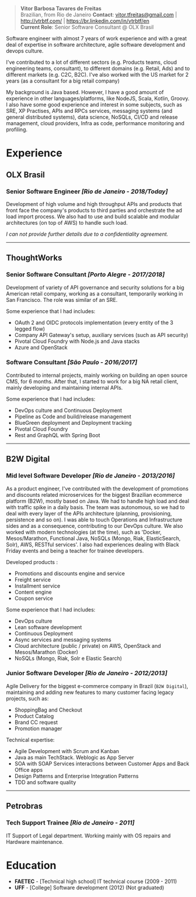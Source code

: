 > __Vitor Barbosa Tavares de Freitas__  
Brazilian, from Rio de Janeiro
__Contact__: vitor.tfreitas@gmail.com | http://vtrbtf.com/ | https://br.linkedin.com/in/vtrbtf/en  
__Current Role__: Senior Software Consultant @ OLX Brasil  

Software engineer with almost 7 years of work experience and with a great deal of expertise in software architecture, agile software development and devops culture.

I've contributed to a lot of different sectors (e.g. Products teams, cloud engineering teams, consultant), to different domains (e.g. Retail, Ads) and to different markets (e.g. C2C, B2C). I've also worked with the US market for 2 years (as a consultant for a big retail company)

My background is Java based. However, I have a good amount of experience in other languages/platforms, like NodeJS, Scala, Kotlin, Groovy. I also have some good experience and interest in some subjects, such as SRE, XP Practises, APIs and RPCs services, messaging systems (and general distributed systems), data science, NoSQLs, CI/CD and release management, cloud providers, Infra as code, performance monitoring and profiling.
# Experience

## OLX Brasil
### Senior Software Engineer _[Rio de Janeiro - 2018/Today]_
Development of high volume and high throughput APIs and products that front face the company's products to third parties and orchestrate the ad load import process. We also had to use and build scalable and modular architectures (on top of AWS) to handle such load.

_I can not provide further details due to a confidentiality agreement._

-----

## ThoughtWorks
### Senior Software Consultant _[Porto Alegre - 2017/2018]_
Development of variety of API governance and security solutions for a big American retail company, working as a consultant, temporarily working in San Francisco. The role was similar of an SRE.

Some experience that I had includes:
- OAuth 2 and OIDC protocols implementation (every entity of the 3 legged flow)
- Company API Gateway's setup, auxiliary services (such as API security)
- Pivotal Cloud Foundry with Node.js and Java stacks
- Azure and OpenStack

### Software Consultant _[São Paulo - 2016/2017]_
Contributed to internal projects, mainly working on building an open source CMS, for 6 months. After that, I started to work for a big NA retail client, mainly developing and maintaining internal APIs.

Some experience that I had includes:
- DevOps culture and Continuous Deployment
- Pipeline as Code and build/release management
- BlueGreen deployment and Deployment tracking
- Pivotal Cloud Foundry
- Rest and GraphQL with Spring Boot

-----

## B2W Digital
### Mid level Software Developer  _[Rio de Janeiro - 2013/2016]_
As a product engineer, I've contributed with the development of promotions and discounts related microservices for the biggest Brazilian ecommerce platform (B2W), mostly based on Java. We had to handle high load and deal with traffic spike in a daily basis. The team was autonomous, so we had to deal with every layer of the APIs architecture (planning, provisioning, persistence and so on). I was able to touch Operations and Infrastructure sides and as a consequence, contributing to our DevOps culture. We also worked with modern technologies (at the time), such as 'Docker, Mesos/Marathon, Functional Java, NoSQLs (Mongo, Riak, ElasticSearch, Solr), AWS, RESTful services'. I also had experiences dealing with Black Friday events and being a teacher for trainee developers.

Developed products :
- Promotions and discounts engine and service
- Freight service
- Installment service
- Content engine
- Coupon service

Some experience that I had includes:
- DevOps culture
- Lean software development
- Continuous Deployment
- Async services and messaging systems
- Cloud architecture (public / private) on AWS, OpenStack and Mesos/Marathon (Docker)
- NoSQLs (Mongo, Riak, Solr e Elastic Search)

### Junior Software Developer  _[Rio de Janeiro - 2012/2013]_
Agile Delivery for the biggest e-commerce company in Brazil (`B2W Digital`), maintaining and adding new features to many customer facing legacy projects, such as:

- ShoppingBag and Checkout
- Product Catalog
- Brand CC request
- Promotion manager

Technical expertise:
- Agile Development with Scrum and Kanban
- Java as main TechStack. Weblogic as App Server
- SOA with SOAP Services interactions between Customer Apps and Back Office apps
- Design Patterns and Enterprise Integration Patterns
- TDD and software quality 

--------

## Petrobras
### Tech Support Trainee _[Rio de Janeiro - 2011]_ 
IT Support of Legal department. Working mainly with OS repairs and Hardware maintenance.

# Education
- __FAETEC__ -  [Technical high school] IT technical course (2009 - 2011)
- __UFF__ -  [College] Software development  (2012) (Not graduated)
  

